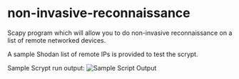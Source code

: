 # non-invasive-reconnaissance
Scapy program which will allow you to do non-invasive reconnaissance on a list of remote networked devices. 

A sample Shodan list of remote IPs is provided to test the scrypt.

Sample Scrypt run output: 
![Sample Script Output](https://user-images.githubusercontent.com/46072683/115493908-94983680-a232-11eb-97db-364134ca20b0.png)
